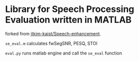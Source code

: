 # Library for Speech Processing Evaluation written in MATLAB

forked from [jtkim-kaist/Speech-enhancement](https://github.com/jtkim-kaist/Speech-enhancement/tree/master/SE/lib).

`se_eval.m` calculates fwSegSNR, PESQ, STOI

`eval.py` runs matlab engine and call the `se_eval` function